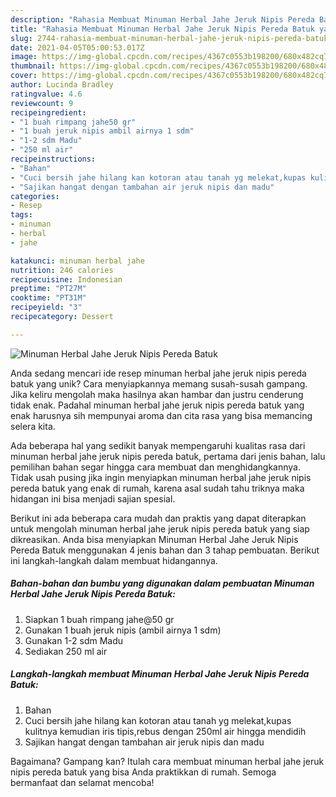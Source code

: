 ```yaml
---
description: "Rahasia Membuat Minuman Herbal Jahe Jeruk Nipis Pereda Batuk yang Lezat"
title: "Rahasia Membuat Minuman Herbal Jahe Jeruk Nipis Pereda Batuk yang Lezat"
slug: 2744-rahasia-membuat-minuman-herbal-jahe-jeruk-nipis-pereda-batuk-yang-lezat
date: 2021-04-05T05:00:53.017Z
image: https://img-global.cpcdn.com/recipes/4367c0553b198200/680x482cq70/minuman-herbal-jahe-jeruk-nipis-pereda-batuk-foto-resep-utama.jpg
thumbnail: https://img-global.cpcdn.com/recipes/4367c0553b198200/680x482cq70/minuman-herbal-jahe-jeruk-nipis-pereda-batuk-foto-resep-utama.jpg
cover: https://img-global.cpcdn.com/recipes/4367c0553b198200/680x482cq70/minuman-herbal-jahe-jeruk-nipis-pereda-batuk-foto-resep-utama.jpg
author: Lucinda Bradley
ratingvalue: 4.6
reviewcount: 9
recipeingredient:
- "1 buah rimpang jahe50 gr"
- "1 buah jeruk nipis ambil airnya 1 sdm"
- "1-2 sdm Madu"
- "250 ml air"
recipeinstructions:
- "Bahan"
- "Cuci bersih jahe hilang kan kotoran atau tanah yg melekat,kupas kulitnya kemudian iris tipis,rebus dengan 250ml air hingga mendidih"
- "Sajikan hangat dengan tambahan air jeruk nipis dan madu"
categories:
- Resep
tags:
- minuman
- herbal
- jahe

katakunci: minuman herbal jahe 
nutrition: 246 calories
recipecuisine: Indonesian
preptime: "PT27M"
cooktime: "PT31M"
recipeyield: "3"
recipecategory: Dessert

---
```



![Minuman Herbal Jahe Jeruk Nipis Pereda Batuk](https://img-global.cpcdn.com/recipes/4367c0553b198200/680x482cq70/minuman-herbal-jahe-jeruk-nipis-pereda-batuk-foto-resep-utama.jpg)

Anda sedang mencari ide resep minuman herbal jahe jeruk nipis pereda batuk yang unik? Cara menyiapkannya memang susah-susah gampang. Jika keliru mengolah maka hasilnya akan hambar dan justru cenderung tidak enak. Padahal minuman herbal jahe jeruk nipis pereda batuk yang enak harusnya sih mempunyai aroma dan cita rasa yang bisa memancing selera kita.



Ada beberapa hal yang sedikit banyak mempengaruhi kualitas rasa dari minuman herbal jahe jeruk nipis pereda batuk, pertama dari jenis bahan, lalu pemilihan bahan segar hingga cara membuat dan menghidangkannya. Tidak usah pusing jika ingin menyiapkan minuman herbal jahe jeruk nipis pereda batuk yang enak di rumah, karena asal sudah tahu triknya maka hidangan ini bisa menjadi sajian spesial.


Berikut ini ada beberapa cara mudah dan praktis yang dapat diterapkan untuk mengolah minuman herbal jahe jeruk nipis pereda batuk yang siap dikreasikan. Anda bisa menyiapkan Minuman Herbal Jahe Jeruk Nipis Pereda Batuk menggunakan 4 jenis bahan dan 3 tahap pembuatan. Berikut ini langkah-langkah dalam membuat hidangannya.

<!--inarticleads1-->

##### Bahan-bahan dan bumbu yang digunakan dalam pembuatan Minuman Herbal Jahe Jeruk Nipis Pereda Batuk:

1. Siapkan 1 buah rimpang jahe@50 gr
1. Gunakan 1 buah jeruk nipis (ambil airnya 1 sdm)
1. Gunakan 1-2 sdm Madu
1. Sediakan 250 ml air




<!--inarticleads2-->

##### Langkah-langkah membuat Minuman Herbal Jahe Jeruk Nipis Pereda Batuk:

1. Bahan
1. Cuci bersih jahe hilang kan kotoran atau tanah yg melekat,kupas kulitnya kemudian iris tipis,rebus dengan 250ml air hingga mendidih
1. Sajikan hangat dengan tambahan air jeruk nipis dan madu




Bagaimana? Gampang kan? Itulah cara membuat minuman herbal jahe jeruk nipis pereda batuk yang bisa Anda praktikkan di rumah. Semoga bermanfaat dan selamat mencoba!
